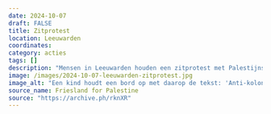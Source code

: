 ```yaml
---
date: 2024-10-07
draft: FALSE
title: Zitprotest
location: Leeuwarden
coordinates: 
category: acties
tags: []
description: "Mensen in Leeuwarden houden een zitprotest met Palestijnse vlaggen en borden in solidariteit met het verzet voor een vrij Palestina."
image: /images/2024-10-07-leeuwarden-zitprotest.jpg
image_alt: "Een kind houdt een bord op met daarop de tekst: 'Anti-koloniaal verzet = geen terrorisme'."
source_name: Friesland for Palestine
source: "https://archive.ph/rknXR"
---
```


